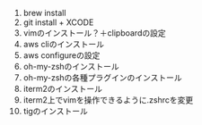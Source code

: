1. brew install
2. git install + XCODE
3. vimのインストール？＋clipboardの設定
4. aws cliのインストール
5. aws configureの設定
6. oh-my-zshのインストール
7. oh-my-zshの各種プラグインのインストール
8. iterm2のインストール
9. iterm2上でvimを操作できるように.zshrcを変更
10. tigのインストール
